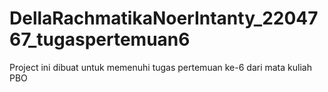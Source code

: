 # DellaRachmatikaNoerIntanty_2204767_tugaspertemuan6
Project ini dibuat untuk memenuhi tugas pertemuan ke-6 dari mata kuliah PBO
